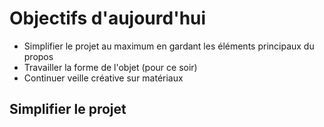 # Objectifs d'aujourd'hui

- Simplifier le projet au maximum en gardant les éléments principaux du propos
- Travailler la forme de l'objet (pour ce soir)
- Continuer veille créative sur matériaux

## Simplifier le projet

